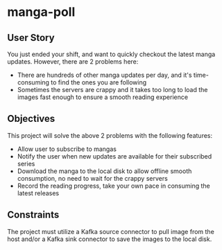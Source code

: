 # manga-poll

## User Story

You just ended your shift, and want to quickly checkout the latest manga updates.
However, there are 2 problems here:
- There are hundreds of other manga updates per day, and it's time-consuming to find the ones you are following
- Sometimes the servers are crappy and it takes too long to load the images fast enough to ensure a smooth reading experience

## Objectives

This project will solve the above 2 problems with the following features:
- Allow user to subscribe to mangas
- Notify the user when new updates are available for their subscribed series
- Download the manga to the local disk to allow offline smooth consumption, no need to wait for the crappy servers
- Record the reading progress, take your own pace in consuming the latest releases

## Constraints

The project must utilize a Kafka source connector to pull image from the host and/or a Kafka sink connector to save the images to the local disk.
